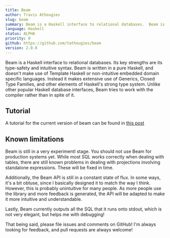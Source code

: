 ```yaml
---
title: Beam
author: Travis Athougies
slug: beam
summary: Beam is a Haskell interface to relational databases.  Beam is written in a pure Haskell, and doesn't make use of Template Haskell or non-intuitive embedded domain specific languages
language: Haskell
status: ALPHA
priority: 0
github: https://github.com/tathougies/beam
version: 2.0.0
---
```


Beam is a Haskell interface to relational databases. Its key strengths are its type-safety and
intuitive syntax. Beam is written in a pure Haskell, and doesn't make use of Template Haskell or
non-intuitive embedded domain specific languages. Instead it makes extensive use of Generics, Closed
Type Families, and other elements of Haskell's strong type system. Unlike other popular Haskell
database interfaces, Beam tries to work with the compiler rather than in spite of it.

## Tutorial

A tutorial for the current version of beam can be found in [this post](post:2015-01-12-beam-typesafe-haskell-database-interface)

## Known limitations

Beam is still in a very experimentl stage. You should not use Beam for production systems yet. While
most SQL works correctly when dealing with tables, there are still known problems in dealing with
projections involving standalone expressions. These will be fixed in time.

Additionally, the Beam API is still in a constant state of flux. In some ways, it's a bit obtuse,
since I basically designed it to match the way I think. However, this is probably unintuitive for
many people. As more people use the library and more feedback is generated, the API will be adapted
to make it more intuitive and understandable.

Lastly, Beam currently outputs all the SQL that it runs onto stdout, which is not very elegant, but
helps me with debugging!

That being said, please file issues and comments on GitHub! I'm always looking for feedback, and
pull requests are always welcome!
